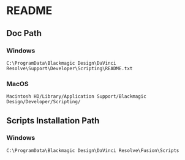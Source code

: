 # README

## Doc Path

### Windows

```C:\ProgramData\Blackmagic Design\DaVinci Resolve\Support\Developer\Scripting\README.txt```

### MacOS

```Macintosh HD/Library/Application Support/Blackmagic Design/Developer/Scripting/```

## Scripts Installation Path

### Windows

```C:\ProgramData\Blackmagic Design\DaVinci Resolve\Fusion\Scripts```